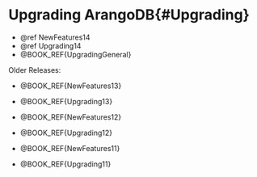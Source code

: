 Upgrading ArangoDB{#Upgrading}
==============================

- @ref NewFeatures14
- @ref Upgrading14
- @BOOK_REF{UpgradingGeneral}

Older Releases:

- @BOOK_REF{NewFeatures13}
- @BOOK_REF{Upgrading13}

- @BOOK_REF{NewFeatures12}
- @BOOK_REF{Upgrading12}

- @BOOK_REF{NewFeatures11}
- @BOOK_REF{Upgrading11}

